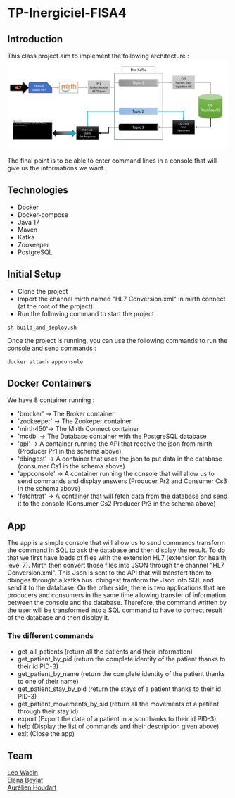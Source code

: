 # TP-Inergiciel-FISA4

## Introduction
This class project aim to implement the following architecture : 
![img.png](img.png)

The final point is to be able to enter command lines in a console that will give us the informations we want.

## Technologies
- Docker
- Docker-compose
- Java 17
- Maven
- Kafka
- Zookeeper
- PostgreSQL

## Initial Setup
- Clone the project
- Import the channel mirth named "HL7 Conversion.xml" in mirth connect (at the root of the project)
- Run the following command to start the project
```git bash
sh build_and_deploy.sh
```
Once the project is running, you can use the following commands to run the console and send commands : 
```git bash
docker attach appconsole
```

## Docker Containers
We have 8 container running :
- 'brocker' -> The Broker container
- 'zookeeper' -> The Zookeper container
- 'mirth450'-> The Mirth Connect container
- 'mcdb' -> The Database container with the PostgreSQL database
- 'api' -> A container running the API that receive the json from mirth (Producer Pr1 in the schema above)
- 'dbingest' -> A container that uses the json to put data in the database (consumer Cs1 in the schema above)
- 'appconsole' -> A container running the console that will allow us to send commands and display answers (Producer Pr2 and Consumer Cs3 in the schema above)
- 'fetchtrat' -> A container that will fetch data from the database and send it to the console (Consumer Cs2 Producer Pr3 in the schema above)

## App
The app is a simple console that will allow us to send commands transform the command in SQL to ask the database and then display the result.
To do that we first have loads of files with the extension HL7 (extension for health level 7). Mirth then convert those files into JSON through the channel "HL7 Conversion.xml". This Json is sent to the API that will transfert them to dbinges throught a kafka bus. dbingest tranform the Json into SQL and send it to the database.
On the other side, there is two applications that are producers and consumers in the same time allowing transfer of information between the console and the database. Therefore, the command written by the user will be transformed into a SQL command to have to correct result of the database and then display it.

### The different commands
- get_all_patients (return all the patients and their information)
- get_patient_by_pid (return the complete identity of the patient thanks to their id PID-3)
- get_patient_by_name (return the complete identity of the patient thanks to one of their name)
- get_patient_stay_by_pid (return the stays of a patient thanks to their id PID-3)
- get_patient_movements_by_sid (return all the movements of a patient through their stay id)
- export (Export the data of a patient in a json thanks to their id PID-3)
- help (Display the list of commands and their description given above)
- exit (Close the app)

## Team
[Léo Wadin](https://github.com/ArKc0s)<br>
[Elena Beylat](https://github.com/PetitCheveu)<br>
[Aurélien Houdart](https://github.com/Zaykiri)<br>